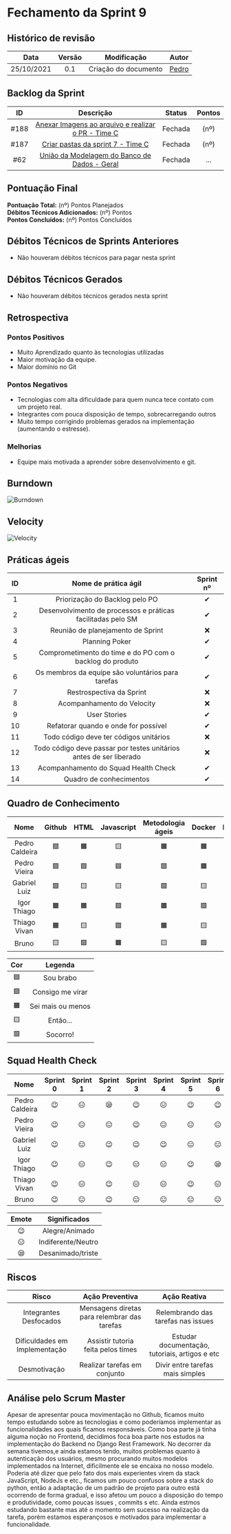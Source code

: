 # Fechamento da Sprint 9

## Histórico de revisão

|  **Data**  | **Versão** |   **Modificação**    |               **Autor**               |
| :--------: | :--------: | :------------------: | :-----------------------------------: |
| 25/10/2021 |    0.1     | Criação do documento | [Pedro ](https://github.com/Pedro-V8) |

## Backlog da Sprint

| **ID** |                                                   **Descrição**                                                   | **Status** | **Pontos** |
| :----: | :---------------------------------------------------------------------------------------------------------------: | :--------: | :--------: |
|  #188  | [Anexar Imagens ao arquivo e realizar o PR - Time C](https://github.com/fga-eps-mds/2021-1-hospitalar/issues/188) |  Fechada   |    (nº)    |
|  #187  |         [Criar pastas da sprint 7 - Time C](https://github.com/fga-eps-mds/2021-1-hospitalar/issues/187)          |  Fechada   |    (nº)    |
|  #62   |    [União da Modelagem do Banco de Dados - Geral](https://github.com/fga-eps-mds/2021-1-hospitalar/issues/62)     |  Fechada   |    ...     |

## Pontuação Final

**Pontuação Total:** (nº) Pontos Planejados <br>
**Débitos Técnicos Adicionados:** (nº) Pontos <br>
**Pontos Concluídos:** (nº) Pontos Concluídos <br>

## Débitos Técnicos de Sprints Anteriores

- Não houveram débitos técnicos para pagar nesta sprint

## Débitos Técnicos Gerados

- Não houveram débitos técnicos gerados nesta sprint

## Retrospectiva

### Pontos Positivos

- Muito Aprendizado quanto às tecnologias utilizadas
- Maior motivação da equipe.
- Maior domínio no Git

### Pontos Negativos

- Tecnologias com alta dificuldade para quem nunca tece contato com um projeto real.
- Integrantes com pouca disposição de tempo, sobrecarregando outros
- Muito tempo corrigindo problemas gerados na implementação (aumentando o estresse).

### Melhorias

- Equipe mais motivada a aprender sobre desenvolvimento e git.

## Burndown

![Burndown](/docs/assets/sprints/time_c/sprint_9/burndown09.png)

## Velocity

![Velocity](/docs/assets/sprints/time_c/sprint_9/velocity09.png)

## Práticas ágeis

| ID  |                        Nome de prática ágil                        | Sprint nº |
| :-: | :----------------------------------------------------------------: | :-------: |
|  1  |                   Priorização do Backlog pelo PO                   | &#10004;  |
|  2  |    Desenvolvimento de processos e práticas facilitadas pelo SM     | &#10004;  |
|  3  |                 Reunião de planejamento de Sprint                  | &#10060;  |
|  4  |                           Planning Poker                           | &#10004;  |
|  5  |      Comprometimento do time e do PO com o backlog do produto      | &#10004;  |
|  6  |         Os membros da equipe são voluntários para tarefas          | &#10004;  |
|  7  |                      Restrospectiva da Sprint                      | &#10060;  |
|  8  |                     Acompanhamento do Velocity                     | &#10060;  |
|  9  |                            User Stories                            | &#10004;  |
| 10  |                Refatorar quando e onde for possível                | &#10004;  |
| 11  |               Todo código deve ter códigos unitários               | &#10060;  |
| 12  | Todo código deve passar por testes unitários antes de ser liberado | &#10060;  |
| 13  |                Acompanhamento do Squad Health Check                | &#10004;  |
| 14  |                      Quadro de conhecimentos                       | &#10004;  |

## Quadro de Conhecimento

|      Nome      |  Github   |   HTML    | Javascript | Metodologia ágeis |  Docker   |  Django   |  Mongodb  |
| :------------: | :-------: | :-------: | :--------: | :---------------: | :-------: | :-------: | :-------: |
| Pedro Caldeira | &#129001; | &#128999; | &#129000;  |     &#128999;     | &#128999; | &#129000; | &#129000; |
|  Pedro Vieira  | &#129001; | &#129001; | &#128998;  |     &#129001;     | &#128999; | &#129000; | &#129001; |
|  Gabriel Luiz  | &#129001; | &#129000; | &#129000;  |     &#129001;     | &#129000; | &#129000; | &#129000; |
|  Igor Thiago   | &#128999; | &#128999; | &#129001;  |     &#128999;     | &#129001; | &#129001; | &#129001; |
|  Thiago Vivan  | &#128999; | &#129000; | &#129001;  |     &#128999;     | &#129000; | &#129000; | &#128997; |
|     Bruno      | &#129000; | &#129001; | &#128999;  |     &#129000;     | &#129001; | &#128997; | &#128997; |

|    Cor    |      Legenda      |
| :-------: | :---------------: |
| &#128998; |     Sou brabo     |
| &#129001; | Consigo me virar  |
| &#128999; | Sei mais ou menos |
| &#129000; |     Então...      |
| &#128997; |     Socorro!      |

## Squad Health Check

|      Nome      | Sprint 0  | Sprint 1  | Sprint 2  | Sprint 3  | Sprint 4  | Sprint 5  | Sprint 6  | Sprint 7  | Sprint 8  | Sprint 9  |
| :------------: | :-------: | :-------: | :-------: | :-------: | :-------: | :-------: | :-------: | :-------: | :-------: | :-------: |
| Pedro Caldeira | &#128521; | &#128529; | &#128554; | &#128521; | &#128529; | &#128521; | &#128521; | &#128529; | &#128529; | &#128529; |
|  Pedro Vieira  | &#128521; | &#128529; | &#128529; | &#128521; | &#128529; | &#128529; | &#128529; | &#128529; | &#128521; | &#128521; |
|  Gabriel Luiz  | &#128521; | &#128529; | &#128521; | &#128521; | &#128521; | &#128529; | &#128529; | &#128529; | &#128521; | &#128554; |
|  Igor Thiago   | &#128521; | &#128529; | &#128521; | &#128529; | &#128529; | &#128521; | &#128554; | &#128521; | &#128521; | &#128529; |
|  Thiago Vivan  | &#128521; | &#128529; | &#128521; | &#128529; | &#128529; | &#128521; | &#128529; | &#128529; | &#128521; | &#128529; |
|     Bruno      | &#128521; | &#128529; | &#128521; | &#128529; | &#128529; | &#128529; | &#128529; | &#128554; | &#128521; | &#128529; |

|   Emote   |    Significados    |
| :-------: | :----------------: |
| &#128521; |   Alegre/Animado   |
| &#128529; | Indiferente/Neutro |
| &#128554; | Desanimado/triste  |

## Riscos

|           **Risco**           |             **Ação Preventiva**              |                **Ação Reativa**                |
| :---------------------------: | :------------------------------------------: | :--------------------------------------------: |
|    Integrantes Desfocados     | Mensagens diretas para relembrar das tarefas |       Relembrando das tarefas nas issues       |
| Dificuldades em Implementação |      Assistir tutoria feita pelos times      | Estudar documentação, tutoriais, artigos e etc |
|         Desmotivação          |         Realizar tarefas em conjunto         |        Divir entre tarefas mais simples        |

<!-- ## Burndown de Riscos (???) -->

## Análise pelo Scrum Master

Apesar de apresentar pouca movimentação no Github, ficamos muito tempo estudando sobre as tecnologias e como poderíamos implementar as funcionalidades aos quais ficamos responsáveis. Como boa parte já tinha alguma noção no Frontend, decidimos foca boa parte nos estudos na implementação do Backend no Django Rest Framework. No decorrer da semana tivemos,e ainda estamos tendo, muitos problemas quanto à autenticação dos usuários, mesmo procurando muitos modelos implementados na Internet, dificilmente ele se encaixa no nosso modelo. Poderia até dizer que pelo fato dos mais experientes virem da stack JavaScript, NodeJs e etc., ficamos um pouco confusos sobre a stack do python, então a adaptação de um padrão de projeto para outro está ocorrendo de forma gradual, e isso afetou um pouco a disposição do tempo e produtividade, como poucas issues , commits s etc. Ainda estmos estudando bastante mas até o momento sem sucesso na realização da tarefa, porém estamos esperançosos e motivados para implementar a funcionalidade.
